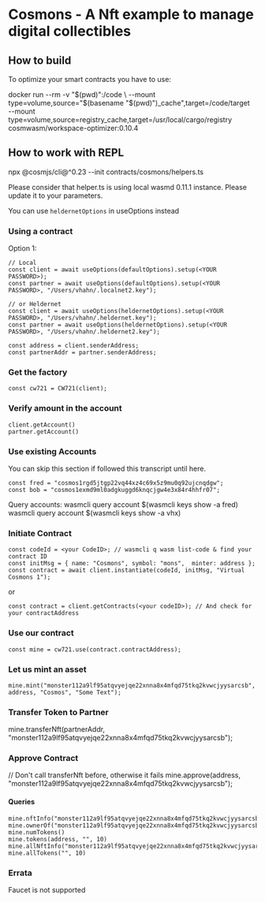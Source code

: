 # Cosmons - A Nft example to manage digital collectibles


## How to build

To optimize your smart contracts you have to use:

docker run --rm -v "$(pwd)":/code \
  --mount type=volume,source="$(basename "$(pwd)")_cache",target=/code/target \
  --mount type=volume,source=registry_cache,target=/usr/local/cargo/registry \
  cosmwasm/workspace-optimizer:0.10.4

## How to work with REPL 

npx @cosmjs/cli@^0.23 --init contracts/cosmons/helpers.ts 

Please consider that helper.ts is using local wasmd 0.11.1 instance. Please update it to your parameters. 

You can use ```heldernetOptions``` in useOptions instead

### Using a contract

Option 1:

```
// Local 
const client = await useOptions(defaultOptions).setup(<YOUR PASSWORD>);
const partner = await useOptions(defaultOptions).setup(<YOUR PASSWORD>, "/Users/vhahn/.localnet2.key");

// or Heldernet
const client = await useOptions(heldernetOptions).setup(<YOUR PASSWORD>, "/Users/vhahn/.heldernet.key");
const partner = await useOptions(heldernetOptions).setup(<YOUR PASSWORD>, "/Users/vhahn/.heldernet2.key");

const address = client.senderAddress;
const partnerAddr = partner.senderAddress;
```

### Get the factory

```
const cw721 = CW721(client);
```

### Verify amount in the account

```
client.getAccount()
partner.getAccount()
```

### Use existing Accounts

You can skip this section if followed this transcript until here.
```
const fred = "cosmos1rgd5jtgp22vq44xz4c69x5z9mu0q92ujcnqdgw";
const bob = "cosmos1exmd9ml0adgkuggd6knqcjgw4e3x84r4hhfr07";
```
Query accounts:
wasmcli query account $(wasmcli keys show -a fred) 
wasmcli query account $(wasmcli keys show -a vhx) 

### Initiate Contract

```
const codeId = <your CodeID>; // wasmcli q wasm list-code & find your contract ID
const initMsg = { name: "Cosmons", symbol: "mons",  minter: address };
const contract = await client.instantiate(codeId, initMsg, "Virtual Cosmons 1");
```
or
```
const contract = client.getContracts(<your codeID>); // And check for your contractAddress
```

### Use our contract

```
const mine = cw721.use(contract.contractAddress);
```

### Let us mint an asset

```
mine.mint("monster112a9lf95atqvyejqe22xnna8x4mfqd75tkq2kvwcjyysarcsb", address, "Cosmos", "Some Text");
```

### Transfer Token to Partner
mine.transferNft(partnerAddr, "monster112a9lf95atqvyejqe22xnna8x4mfqd75tkq2kvwcjyysarcsb");

### Approve Contract
// Don't call transferNft before, otherwise it fails
mine.approve(address, "monster112a9lf95atqvyejqe22xnna8x4mfqd75tkq2kvwcjyysarcsb");

#### Queries

```
mine.nftInfo("monster112a9lf95atqvyejqe22xnna8x4mfqd75tkq2kvwcjyysarcsb")
mine.ownerOf("monster112a9lf95atqvyejqe22xnna8x4mfqd75tkq2kvwcjyysarcsb")
mine.numTokens()
mine.tokens(address, "", 10)
mine.allNftInfo("monster112a9lf95atqvyejqe22xnna8x4mfqd75tkq2kvwcjyysarcsb")
mine.allTokens("", 10)
```

### Errata

Faucet is not supported

